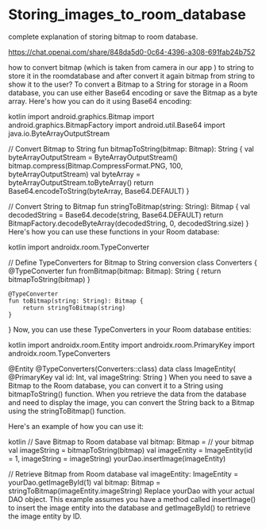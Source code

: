 # Storing_images_to_room_database
complete explanation of storing bitmap to room database.


https://chat.openai.com/share/848da5d0-0c64-4396-a308-691fab24b752

how to convert bitmap (which is taken from camera in our app ) to string  to store it in the roomdatabase and after convert it again bitmap from string to show it to the user?
To convert a Bitmap to a String for storage in a Room database, you can use either Base64 encoding or save the Bitmap as a byte array. Here's how you can do it using Base64 encoding:

kotlin
import android.graphics.Bitmap
import android.graphics.BitmapFactory
import android.util.Base64
import java.io.ByteArrayOutputStream

// Convert Bitmap to String
fun bitmapToString(bitmap: Bitmap): String {
    val byteArrayOutputStream = ByteArrayOutputStream()
    bitmap.compress(Bitmap.CompressFormat.PNG, 100, byteArrayOutputStream)
    val byteArray = byteArrayOutputStream.toByteArray()
    return Base64.encodeToString(byteArray, Base64.DEFAULT)
}

// Convert String to Bitmap
fun stringToBitmap(string: String): Bitmap {
    val decodedString = Base64.decode(string, Base64.DEFAULT)
    return BitmapFactory.decodeByteArray(decodedString, 0, decodedString.size)
}
Here's how you can use these functions in your Room database:

kotlin
import androidx.room.TypeConverter

// Define TypeConverters for Bitmap to String conversion
class Converters {
    @TypeConverter
    fun fromBitmap(bitmap: Bitmap): String {
        return bitmapToString(bitmap)
    }

    @TypeConverter
    fun toBitmap(string: String): Bitmap {
        return stringToBitmap(string)
    }
}
Now, you can use these TypeConverters in your Room database entities:

kotlin
import androidx.room.Entity
import androidx.room.PrimaryKey
import androidx.room.TypeConverters

@Entity
@TypeConverters(Converters::class)
data class ImageEntity(
    @PrimaryKey val id: Int,
    val imageString: String
)
When you need to save a Bitmap to the Room database, you can convert it to a String using bitmapToString() function. When you retrieve the data from the database and need to display the image, you can convert the String back to a Bitmap using the stringToBitmap() function.

Here's an example of how you can use it:

kotlin
// Save Bitmap to Room database
val bitmap: Bitmap = // your bitmap
val imageString = bitmapToString(bitmap)
val imageEntity = ImageEntity(id = 1, imageString = imageString)
yourDao.insertImage(imageEntity)

// Retrieve Bitmap from Room database
val imageEntity: ImageEntity = yourDao.getImageById(1)
val bitmap: Bitmap = stringToBitmap(imageEntity.imageString)
Replace yourDao with your actual DAO object. This example assumes you have a method called insertImage() to insert the image entity into the database and getImageById() to retrieve the image entity by ID.
